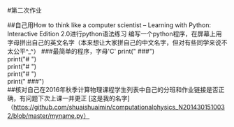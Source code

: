 #第二次作业

##自己用How to think like a computer scientist – Learning with Python: Interactive Edition 2.0进行python语法练习
编写一个python程序，在屏幕上用字母拼出自己的英文名字（本来想让大家拼自己的中文名字，但对有些同学来说不太公平^_^）
###最简单的程序，字母'C'
print(" ###") <br/>
print("#   ") <br/>
print("#   ") <br/>
print("#   ") <br/>
print(" ###") <br/>
##核对自己在2016年秋季计算物理课程学生列表中自己的分班和作业链接是否正确，有问题下次上课一并更正
[这是我的名字]（https://github.com/shuaishuaimin/computationalphysics_N2014301510032/blob/master/myname.py）

